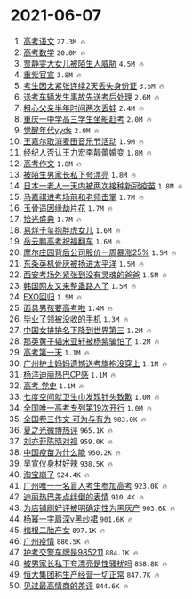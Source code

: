 # 2021-06-07

1. [高考语文](https://s.weibo.com/weibo?q=%E9%AB%98%E8%80%83%E8%AF%AD%E6%96%87&Refer=top) `27.3M 🔥`
1. [高考数学](https://s.weibo.com/weibo?q=%23%E9%AB%98%E8%80%83%E6%95%B0%E5%AD%A6%23&Refer=top) `20.0M 🔥`
1. [贾静雯大女儿被陌生人威胁](https://s.weibo.com/weibo?q=%23%E8%B4%BE%E9%9D%99%E9%9B%AF%E5%A4%A7%E5%A5%B3%E5%84%BF%E8%A2%AB%E9%99%8C%E7%94%9F%E4%BA%BA%E5%A8%81%E8%83%81%23&Refer=top) `4.5M 🔥`
1. [重紫官宣](https://s.weibo.com/weibo?q=%23%E9%87%8D%E7%B4%AB%E5%AE%98%E5%AE%A3%23&Refer=top) `3.8M 🔥`
1. [考生因太紧张连续2天丢失身份证](https://s.weibo.com/weibo?q=%23%E8%80%83%E7%94%9F%E5%9B%A0%E5%A4%AA%E7%B4%A7%E5%BC%A0%E8%BF%9E%E7%BB%AD2%E5%A4%A9%E4%B8%A2%E5%A4%B1%E8%BA%AB%E4%BB%BD%E8%AF%81%23&Refer=top) `3.6M 🔥`
1. [送考车辆发生事故先送考后处理](https://s.weibo.com/weibo?q=%23%E9%80%81%E8%80%83%E8%BD%A6%E8%BE%86%E5%8F%91%E7%94%9F%E4%BA%8B%E6%95%85%E5%85%88%E9%80%81%E8%80%83%E5%90%8E%E5%A4%84%E7%90%86%23&Refer=top) `2.6M 🔥`
1. [粗心父亲半年时间两次丢娃](https://s.weibo.com/weibo?q=%23%E7%B2%97%E5%BF%83%E7%88%B6%E4%BA%B2%E5%8D%8A%E5%B9%B4%E6%97%B6%E9%97%B4%E4%B8%A4%E6%AC%A1%E4%B8%A2%E5%A8%83%23&Refer=top) `2.4M 🔥`
1. [重庆一中学高三学生坐船赶考](https://s.weibo.com/weibo?q=%23%E9%87%8D%E5%BA%86%E4%B8%80%E4%B8%AD%E5%AD%A6%E9%AB%98%E4%B8%89%E5%AD%A6%E7%94%9F%E5%9D%90%E8%88%B9%E8%B5%B6%E8%80%83%23&Refer=top) `2.0M 🔥`
1. [觉醒年代yyds](https://s.weibo.com/weibo?q=%23%E8%A7%89%E9%86%92%E5%B9%B4%E4%BB%A3yyds%23&Refer=top) `2.0M 🔥`
1. [王嘉尔取消麦田音乐节活动](https://s.weibo.com/weibo?q=%23%E7%8E%8B%E5%98%89%E5%B0%94%E5%8F%96%E6%B6%88%E9%BA%A6%E7%94%B0%E9%9F%B3%E4%B9%90%E8%8A%82%E6%B4%BB%E5%8A%A8%23&Refer=top) `1.9M 🔥`
1. [经纪人否认王力宏李靓蕾婚变](https://s.weibo.com/weibo?q=%23%E7%BB%8F%E7%BA%AA%E4%BA%BA%E5%90%A6%E8%AE%A4%E7%8E%8B%E5%8A%9B%E5%AE%8F%E6%9D%8E%E9%9D%93%E8%95%BE%E5%A9%9A%E5%8F%98%23&Refer=top) `1.8M 🔥`
1. [高考作文](https://s.weibo.com/weibo?q=%E9%AB%98%E8%80%83%E4%BD%9C%E6%96%87&Refer=top) `1.8M 🔥`
1. [被陌生男家长私下夸漂亮](https://s.weibo.com/weibo?q=%23%E8%A2%AB%E9%99%8C%E7%94%9F%E7%94%B7%E5%AE%B6%E9%95%BF%E7%A7%81%E4%B8%8B%E5%A4%B8%E6%BC%82%E4%BA%AE%23&Refer=top) `1.8M 🔥`
1. [日本一老人一天内被两次接种新冠疫苗](https://s.weibo.com/weibo?q=%23%E6%97%A5%E6%9C%AC%E4%B8%80%E8%80%81%E4%BA%BA%E4%B8%80%E5%A4%A9%E5%86%85%E8%A2%AB%E4%B8%A4%E6%AC%A1%E6%8E%A5%E7%A7%8D%E6%96%B0%E5%86%A0%E7%96%AB%E8%8B%97%23&Refer=top) `1.8M 🔥`
1. [马嘉祺进考场前和老师击掌](https://s.weibo.com/weibo?q=%23%E9%A9%AC%E5%98%89%E7%A5%BA%E8%BF%9B%E8%80%83%E5%9C%BA%E5%89%8D%E5%92%8C%E8%80%81%E5%B8%88%E5%87%BB%E6%8E%8C%23&Refer=top) `1.7M 🔥`
1. [玉骨遥因缘劫片花](https://s.weibo.com/weibo?q=%23%E7%8E%89%E9%AA%A8%E9%81%A5%E5%9B%A0%E7%BC%98%E5%8A%AB%E7%89%87%E8%8A%B1%23&Refer=top) `1.7M 🔥`
1. [拾光盛典](https://s.weibo.com/weibo?q=%E6%8B%BE%E5%85%89%E7%9B%9B%E5%85%B8&Refer=top) `1.7M 🔥`
1. [易烊千玺抱胖虎女儿](https://s.weibo.com/weibo?q=%23%E6%98%93%E7%83%8A%E5%8D%83%E7%8E%BA%E6%8A%B1%E8%83%96%E8%99%8E%E5%A5%B3%E5%84%BF%23&Refer=top) `1.6M 🔥`
1. [岳云鹏高考祝福翻车](https://s.weibo.com/weibo?q=%23%E5%B2%B3%E4%BA%91%E9%B9%8F%E9%AB%98%E8%80%83%E7%A5%9D%E7%A6%8F%E7%BF%BB%E8%BD%A6%23&Refer=top) `1.6M 🔥`
1. [摩尔庄园背后公司股价一周暴涨25%](https://s.weibo.com/weibo?q=%23%E6%91%A9%E5%B0%94%E5%BA%84%E5%9B%AD%E8%83%8C%E5%90%8E%E5%85%AC%E5%8F%B8%E8%82%A1%E4%BB%B7%E4%B8%80%E5%91%A8%E6%9A%B4%E6%B6%A825%25%23&Refer=top) `1.5M 🔥`
1. [东条英机骨灰被扬进太平洋](https://s.weibo.com/weibo?q=%23%E4%B8%9C%E6%9D%A1%E8%8B%B1%E6%9C%BA%E9%AA%A8%E7%81%B0%E8%A2%AB%E6%89%AC%E8%BF%9B%E5%A4%AA%E5%B9%B3%E6%B4%8B%23&Refer=top) `1.5M 🔥`
1. [西安考场外紧张到没有灵魂的爸爸](https://s.weibo.com/weibo?q=%23%E8%A5%BF%E5%AE%89%E8%80%83%E5%9C%BA%E5%A4%96%E7%B4%A7%E5%BC%A0%E5%88%B0%E6%B2%A1%E6%9C%89%E7%81%B5%E9%AD%82%E7%9A%84%E7%88%B8%E7%88%B8%23&Refer=top) `1.5M 🔥`
1. [韩国网友又来整蛊路人了](https://s.weibo.com/weibo?q=%E9%9F%A9%E5%9B%BD%E7%BD%91%E5%8F%8B%E5%8F%88%E6%9D%A5%E6%95%B4%E8%9B%8A%E8%B7%AF%E4%BA%BA%E4%BA%86&Refer=top) `1.5M 🔥`
1. [EXO回归](https://s.weibo.com/weibo?q=EXO%E5%9B%9E%E5%BD%92&Refer=top) `1.5M 🔥`
1. [面具男孩要高考啦](https://s.weibo.com/weibo?q=%23%E9%9D%A2%E5%85%B7%E7%94%B7%E5%AD%A9%E8%A6%81%E9%AB%98%E8%80%83%E5%95%A6%23&Refer=top) `1.4M 🔥`
1. [毕业了领被没收的手机](https://s.weibo.com/weibo?q=%23%E6%AF%95%E4%B8%9A%E4%BA%86%E9%A2%86%E8%A2%AB%E6%B2%A1%E6%94%B6%E7%9A%84%E6%89%8B%E6%9C%BA%23&Refer=top) `1.3M 🔥`
1. [中国女排排名下降到世界第三](https://s.weibo.com/weibo?q=%23%E4%B8%AD%E5%9B%BD%E5%A5%B3%E6%8E%92%E6%8E%92%E5%90%8D%E4%B8%8B%E9%99%8D%E5%88%B0%E4%B8%96%E7%95%8C%E7%AC%AC%E4%B8%89%23&Refer=top) `1.2M 🔥`
1. [那英黄子韬宋亚轩被杨紫骗怕了](https://s.weibo.com/weibo?q=%23%E9%82%A3%E8%8B%B1%E9%BB%84%E5%AD%90%E9%9F%AC%E5%AE%8B%E4%BA%9A%E8%BD%A9%E8%A2%AB%E6%9D%A8%E7%B4%AB%E9%AA%97%E6%80%95%E4%BA%86%23&Refer=top) `1.2M 🔥`
1. [高考第一天](https://s.weibo.com/weibo?q=%E9%AB%98%E8%80%83%E7%AC%AC%E4%B8%80%E5%A4%A9&Refer=top) `1.1M 🔥`
1. [广州护士妈妈遗憾送考旗袍没穿上](https://s.weibo.com/weibo?q=%23%E5%B9%BF%E5%B7%9E%E6%8A%A4%E5%A3%AB%E5%A6%88%E5%A6%88%E9%81%97%E6%86%BE%E9%80%81%E8%80%83%E6%97%97%E8%A2%8D%E6%B2%A1%E7%A9%BF%E4%B8%8A%23&Refer=top) `1.1M 🔥`
1. [杨洋迪丽热巴CP感](https://s.weibo.com/weibo?q=%23%E6%9D%A8%E6%B4%8B%E8%BF%AA%E4%B8%BD%E7%83%AD%E5%B7%B4CP%E6%84%9F%23&Refer=top) `1.1M 🔥`
1. [高考 党史](https://s.weibo.com/weibo?q=%E9%AB%98%E8%80%83%20%E5%85%9A%E5%8F%B2&Refer=top) `1.1M 🔥`
1. [七度空间就卫生巾发现针头致歉](https://s.weibo.com/weibo?q=%23%E4%B8%83%E5%BA%A6%E7%A9%BA%E9%97%B4%E5%B0%B1%E5%8D%AB%E7%94%9F%E5%B7%BE%E5%8F%91%E7%8E%B0%E9%92%88%E5%A4%B4%E8%87%B4%E6%AD%89%23&Refer=top) `1.0M 🔥`
1. [全国唯一高考专列第19次开行](https://s.weibo.com/weibo?q=%23%E5%85%A8%E5%9B%BD%E5%94%AF%E4%B8%80%E9%AB%98%E8%80%83%E4%B8%93%E5%88%97%E7%AC%AC19%E6%AC%A1%E5%BC%80%E8%A1%8C%23&Refer=top) `1.0M 🔥`
1. [全国卷三作文 可为与有为](https://s.weibo.com/weibo?q=%E5%85%A8%E5%9B%BD%E5%8D%B7%E4%B8%89%E4%BD%9C%E6%96%87%20%E5%8F%AF%E4%B8%BA%E4%B8%8E%E6%9C%89%E4%B8%BA&Refer=top) `983.0K 🔥`
1. [夏之光微博热评](https://s.weibo.com/weibo?q=%23%E5%A4%8F%E4%B9%8B%E5%85%89%E5%BE%AE%E5%8D%9A%E7%83%AD%E8%AF%84%23&Refer=top) `965.1K 🔥`
1. [刘亦菲陈晓对视](https://s.weibo.com/weibo?q=%23%E5%88%98%E4%BA%A6%E8%8F%B2%E9%99%88%E6%99%93%E5%AF%B9%E8%A7%86%23&Refer=top) `959.0K 🔥`
1. [中国疫苗为什么能](https://s.weibo.com/weibo?q=%23%E4%B8%AD%E5%9B%BD%E7%96%AB%E8%8B%97%E4%B8%BA%E4%BB%80%E4%B9%88%E8%83%BD%23&Refer=top) `950.2K 🔥`
1. [吴宣仪身材好辣](https://s.weibo.com/weibo?q=%23%E5%90%B4%E5%AE%A3%E4%BB%AA%E8%BA%AB%E6%9D%90%E5%A5%BD%E8%BE%A3%23&Refer=top) `938.5K 🔥`
1. [淘宝崩了](https://s.weibo.com/weibo?q=%23%E6%B7%98%E5%AE%9D%E5%B4%A9%E4%BA%86%23&Refer=top) `924.4K 🔥`
1. [广州唯一一名盲人考生参加高考](https://s.weibo.com/weibo?q=%23%E5%B9%BF%E5%B7%9E%E5%94%AF%E4%B8%80%E4%B8%80%E5%90%8D%E7%9B%B2%E4%BA%BA%E8%80%83%E7%94%9F%E5%8F%82%E5%8A%A0%E9%AB%98%E8%80%83%23&Refer=top) `923.0K 🔥`
1. [迪丽热巴差点绊倒的表情](https://s.weibo.com/weibo?q=%23%E8%BF%AA%E4%B8%BD%E7%83%AD%E5%B7%B4%E5%B7%AE%E7%82%B9%E7%BB%8A%E5%80%92%E7%9A%84%E8%A1%A8%E6%83%85%23&Refer=top) `910.4K 🔥`
1. [为店铺刷好评被明确定性为黑灰产](https://s.weibo.com/weibo?q=%23%E4%B8%BA%E5%BA%97%E9%93%BA%E5%88%B7%E5%A5%BD%E8%AF%84%E8%A2%AB%E6%98%8E%E7%A1%AE%E5%AE%9A%E6%80%A7%E4%B8%BA%E9%BB%91%E7%81%B0%E4%BA%A7%23&Refer=top) `903.6K 🔥`
1. [杨幂一字肩深v黑纱裙](https://s.weibo.com/weibo?q=%23%E6%9D%A8%E5%B9%82%E4%B8%80%E5%AD%97%E8%82%A9%E6%B7%B1v%E9%BB%91%E7%BA%B1%E8%A3%99%23&Refer=top) `901.6K 🔥`
1. [梅根二胎产女](https://s.weibo.com/weibo?q=%E6%A2%85%E6%A0%B9%E4%BA%8C%E8%83%8E%E4%BA%A7%E5%A5%B3&Refer=top) `897.1K 🔥`
1. [广州疫情](https://s.weibo.com/weibo?q=%23%E5%B9%BF%E5%B7%9E%E7%96%AB%E6%83%85%23&Refer=top) `886.5K 🔥`
1. [护考交警车牌是985211](https://s.weibo.com/weibo?q=%23%E6%8A%A4%E8%80%83%E4%BA%A4%E8%AD%A6%E8%BD%A6%E7%89%8C%E6%98%AF985211%23&Refer=top) `884.1K 🔥`
1. [被男家长私下夸漂亮是性骚扰吗](https://s.weibo.com/weibo?q=%23%E8%A2%AB%E7%94%B7%E5%AE%B6%E9%95%BF%E7%A7%81%E4%B8%8B%E5%A4%B8%E6%BC%82%E4%BA%AE%E6%98%AF%E6%80%A7%E9%AA%9A%E6%89%B0%E5%90%97%23&Refer=top) `858.8K 🔥`
1. [恒大集团称生产经营一切正常](https://s.weibo.com/weibo?q=%23%E6%81%92%E5%A4%A7%E9%9B%86%E5%9B%A2%E7%A7%B0%E7%94%9F%E4%BA%A7%E7%BB%8F%E8%90%A5%E4%B8%80%E5%88%87%E6%AD%A3%E5%B8%B8%23&Refer=top) `847.7K 🔥`
1. [见过最高情商的差评](https://s.weibo.com/weibo?q=%23%E8%A7%81%E8%BF%87%E6%9C%80%E9%AB%98%E6%83%85%E5%95%86%E7%9A%84%E5%B7%AE%E8%AF%84%23&Refer=top) `844.6K 🔥`
